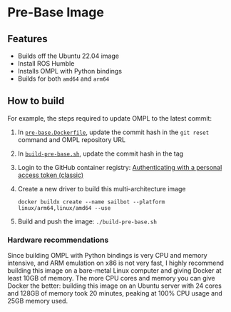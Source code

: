 # Pre-Base Image

## Features

- Builds off the Ubuntu 22.04 image
- Install ROS Humble
- Installs OMPL with Python bindings
- Builds for both `amd64` and `arm64`

## How to build

For example, the steps required to update OMPL to the latest commit:

1. In [`pre-base.Dockerfile`](pre-base.Dockerfile), update the commit hash in the `git reset` command and OMPL repository
   URL
2. In [`build-pre-base.sh`](build-pre-base.sh), update the commit hash in the tag
3. Login to the GitHub container registry: [Authenticating with a personal access token (classic)](https://docs.github.com/en/packages/working-with-a-github-packages-registry/working-with-the-container-registry#authenticating-with-a-personal-access-token-classic)
4. Create a new driver to build this multi-architecture image

   ```
   docker buildx create --name sailbot --platform linux/arm64,linux/amd64 --use
   ```

5. Build and push the image: `./build-pre-base.sh`

### Hardware recommendations

Since building OMPL with Python bindings is very CPU and memory intensive, and ARM emulation on x86 is not very fast,
I highly recommend building this image on a bare-metal Linux computer and giving Docker at least 10GB of memory.
The more CPU cores and memory you can give Docker the better: building this image on an Ubuntu server with
24 cores and 128GB of memory took 20 minutes, peaking at 100% CPU usage and 25GB memory used.
